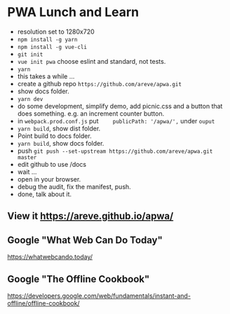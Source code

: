 # PWA Lunch and Learn

* resolution set to 1280x720
* `npm install -g yarn`
* `npm install -g vue-cli`
* `git init`
* `vue init pwa` choose eslint and standard, not tests.
* `yarn`
* this takes a while ...
* create a github repo `https://github.com/areve/apwa.git`
* show docs folder.
* `yarn dev`
* do some development, simplify demo, add picnic.css and a button that does something. e.g. an increment counter button.
* in `webpack.prod.conf.js` put `    publicPath: '/apwa/',` under `ouput`
* `yarn build`, show dist folder.
* Point build to docs folder.
* `yarn build`, show docs folder.
* push `git push --set-upstream https://github.com/areve/apwa.git master`
* edit github to use /docs
* wait ...
* open in your browser.
* debug the audit, fix the manifest, push.
* done, talk about it.

## View it https://areve.github.io/apwa/

## Google "What Web Can Do Today"

https://whatwebcando.today/

## Google "The Offline Cookbook"

https://developers.google.com/web/fundamentals/instant-and-offline/offline-cookbook/
